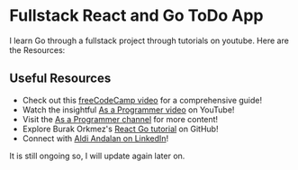 # Fullstack React and Go ToDo App 

I learn Go through a fullstack project through tutorials on youtube. Here are the Resources:

## Useful Resources

- Check out this [freeCodeCamp video](https://www.youtube.com/watch?v=lNd7XlXwlho) for a comprehensive guide!
- Watch the insightful [As a Programmer video](https://www.youtube.com/watch?v=zw8z_o_kDqc) on YouTube!
- Visit the [As a Programmer channel](https://www.youtube.com/@asaprogrammer_) for more content!
- Explore Burak Orkmez's [React Go tutorial](https://github.com/burakorkmez/react-go-tutorial) on GitHub!
- Connect with [Aldi Andalan on LinkedIn](https://www.linkedin.com/in/aldi-andalan/)!

It is still ongoing so, I will update again later on.